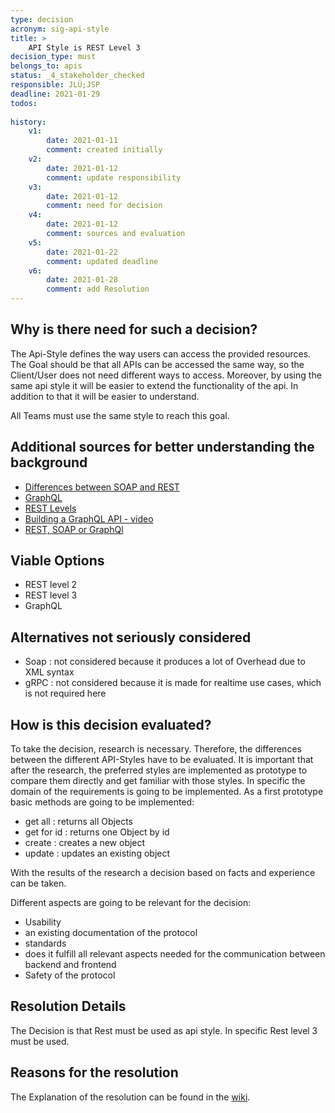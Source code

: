 ```yaml
---
type: decision
acronym: sig-api-style
title: >
    API Style is REST Level 3  
decision_type: must
belongs_to: apis
status: _4_stakeholder_checked
responsible: JLÜ;JSP
deadline: 2021-01-29
todos:
   
history:
    v1:
        date: 2021-01-11
        comment: created initially
    v2:
        date: 2021-01-12
        comment: update responsibility
    v3:
        date: 2021-01-12
        comment: need for decision
    v4:
        date: 2021-01-12
        comment: sources and evaluation
    v5: 
        date: 2021-01-22
        comment: updated deadline    
    v6:
        date: 2021-01-28
        comment: add Resolution
---
```


## Why is there need for such a decision?

The Api-Style defines the way users  can access the provided resources. The Goal should be that all APIs can be accessed the same way, so the Client/User does 
not need different ways to access. Moreover, by using the same api style it will be easier to extend the functionality of the api. In addition to that it will be easier
to understand. 

All Teams must use the same style to reach this goal.

## Additional sources for better understanding the background

* [Differences between SOAP and REST](https://rapidapi.com/blog/types-of-apis/)
* [GraphQL](https://graphql.org/)
* [REST Levels](https://blog.restcase.com/4-maturity-levels-of-rest-api-design/)
* [Building a GraphQL API - video](https://www.youtube.com/watch?v=bRnu7xvU1_Y)
* [REST, SOAP or GraphQl](https://da-14.com/blog/ultimate-guide-api-architecture-rest-soap-or-graphql#:~:text=SOAP%20is%20a%20protocol%2C%20REST,basic%20functions%20%E2%80%93%20GET%20and%20POST.&text=GraphQL%20leverages%20requests%20of%20two,and%20mutations%20changing%20the%20data)


## Viable Options

- REST level 2 
- REST level 3
- GraphQL



## Alternatives not seriously considered

- Soap : not considered because it produces a lot of Overhead due to XML syntax 
- gRPC : not considered because it is made for realtime use cases, which is not required here


## How is this decision evaluated?
To take the decision, research is necessary. Therefore, the differences between the different API-Styles have to be evaluated.
It is important that after the research, the preferred styles are implemented as prototype to compare them directly and get familiar with those styles.
In specific the domain of the requirements is going to be implemented. As a first prototype basic methods are going to be implemented:

- get all : returns all Objects
- get for id : returns one Object by id
- create : creates a new object
- update : updates an existing object


With the results of the research a decision based on facts and experience can be taken.

Different aspects are going to be relevant for
the decision:
- Usability
- an existing documentation of the protocol
- standards  
- does it fulfill all relevant aspects needed for the communication between backend and frontend
- Safety of the protocol


 
## Resolution Details

The Decision is that Rest must be used as api style. In specific Rest level 3 must be used.


## Reasons for the resolution

The Explanation of the resolution can be found in the [wiki](https://github.com/EVATool/evatool-backend/wiki/ApiStyle).
